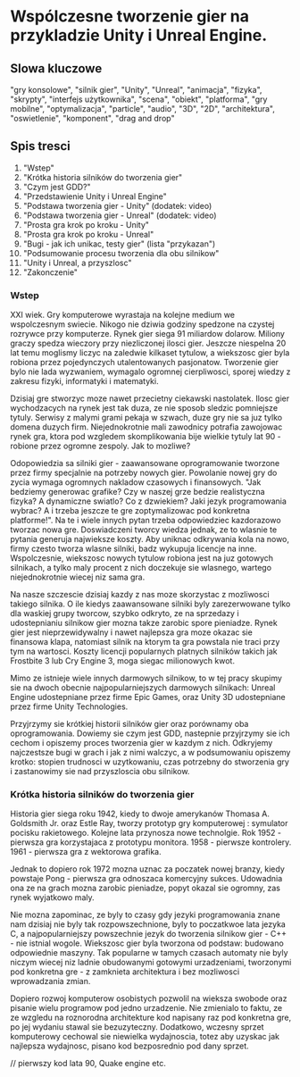 # Wspólczesne tworzenie gier na przykladzie Unity i Unreal Engine.

## Slowa kluczowe

"gry konsolowe", "silnik gier", "Unity", "Unreal", "animacja", "fizyka", "skrypty", "interfejs użytkownika", "scena", "obiekt", "platforma", "gry mobilne", "optymalizacja", "particle", "audio", "3D", "2D", "architektura", "oswietlenie", "komponent", "drag and drop"

## Spis tresci

1. "Wstep"
2. "Krótka historia silników do tworzenia gier"
3. "Czym jest GDD?"
3. "Przedstawienie Unity i Unreal Engine"
4. "Podstawa tworzenia gier - Unity" (dodatek: video)
5. "Podstawa tworzenia gier - Unreal" (dodatek: video)
6. "Prosta gra krok po kroku - Unity"
7. "Prosta gra krok po kroku - Unreal"
8. "Bugi - jak ich unikac, testy gier" (lista "przykazan")
9. "Podsumowanie procesu tworzenia dla obu silnikow"
10. "Unity i Unreal, a przyszlosc"
11. "Zakonczenie"

### Wstep 

XXI wiek. Gry komputerowe wyrastaja na kolejne medium we wspolczesnym swiecie. Nikogo nie dziwia godziny spedzone na czystej rozrywce przy komputerze. Rynek gier siega 91 miliardow dolarow. Miliony graczy spedza wieczory przy niezliczonej ilosci gier. Jeszcze niespelna 20 lat temu moglismy liczyc na zaledwie kilkaset tytulow, a wiekszosc gier byla robiona przez pojedynczych utalentowanych pasjonatow. Tworzenie gier bylo nie lada wyzwaniem, wymagalo ogromnej cierpliwosci, sporej wiedzy z zakresu fizyki, informatyki i matematyki.

Dzisiaj gre stworzyc moze nawet przecietny ciekawski nastolatek. Ilosc gier wychodzacych na rynek jest tak duza, ze nie sposob sledzic pomniejsze tytuly. Serwisy z malymi grami pekaja w szwach, duze gry nie sa juz tylko domena duzych firm. Niejednokrotnie mali zawodnicy potrafia zawojowac rynek gra, ktora pod wzgledem skomplikowania bije wielkie tytuly lat 90 - robione przez ogromne zespoly.
Jak to mozliwe?

Odopowiedzia sa silniki gier - zaawansowane oprogramowanie tworzone przez firmy specjalnie na potrzeby nowych gier. Powolanie nowej gry do zycia wymaga ogromnych nakladow czasowych i finansowych. "Jak bedziemy generowac grafike? Czy w naszej grze bedzie realistyczna fizyka? A dynamiczne swiatlo? Co z dzwiekiem? Jaki jezyk programowania wybrac? A i trzeba jeszcze te gre zoptymalizowac pod konkretna platforme!". Na te i wiele innych pytan trzeba odpowiedziec kazdorazowo tworzac nowa gre. Doswiadczeni tworcy wiedza jednak, ze to wlasnie te pytania generuja najwieksze koszty. Aby uniknac odkrywania kola na nowo, firmy czesto tworza wlasne silniki, badz wykupuja licencje na inne. Wspolczesnie, wiekszosc nowych tytulow robiona jest na juz gotowych silnikach, a tylko maly procent z nich doczekuje sie wlasnego, wartego niejednokrotnie wiecej niz sama gra. 

Na nasze szczescie dzisiaj kazdy z nas moze skorzystac z mozliwosci takiego silnika. O ile kiedys zaawansowane silniki byly zarezerwowane tylko dla waskiej grupy tworcow, szybko odkryto, ze na sprzedazy i udostepnianiu silnikow gier mozna takze zarobic spore pieniadze. Rynek gier jest nieprzewidywalny i nawet najlepsza gra moze okazac sie finansowa klapa, natomiast silnik na ktorym ta gra powstala nie traci przy tym na wartosci. Koszty licencji popularnych platnych silników takich jak Frostbite 3 lub Cry Engine 3, moga siegac milionowych kwot.

Mimo ze istnieje wiele innych darmowych silnikow, to w tej pracy skupimy sie na dwoch obecnie najpopularniejszych darmowych silnikach:
Unreal Engine udostepniane przez firme Epic Games, oraz Unity 3D udostepniane przez firme Unity Technologies. 

Przyjrzymy sie krótkiej historii silników gier oraz porównamy oba oprogramowania. Dowiemy sie czym jest GDD, nastepnie przyjrzymy sie ich cechom i opiszemy proces tworzenia gier w kazdym z nich. Odkryjemy najczestsze bugi w grach i jak z nimi walczyc, a w podsumowaniu opiszemy krotko: stopien trudnosci w uzytkowaniu, czas potrzebny do stworzenia gry i zastanowimy sie nad przyszloscia obu silnikow.



### Krótka historia silników do tworzenia gier

Historia gier siega roku 1942, kiedy to dwoje amerykanów Thomasa A. Goldsmith Jr. oraz Estle Ray, tworzy prototyp gry komputerowej :
symulator pocisku rakietowego. Kolejne lata przynosza nowe technolgie. Rok 1952 - pierwsza gra korzystajaca z prototypu monitora. 1958 - pierwsze kontrolery. 1961 - pierwsza gra z wektorowa grafika.

Jednak to dopiero rok 1972 mozna uznac za poczatek nowej branzy, kiedy powstaje Pong - pierwsza gra odnoszaca komercyjny sukces. Udowadnia ona ze na grach mozna zarobic pieniadze, popyt okazal sie ogromny, zas rynek wyjatkowo maly.

Nie mozna zapominac, ze byly to czasy gdy jezyki programowania znane nam dzisiaj nie byly tak rozpowszechnione, byly to poczatkwoe lata jezyka C, a najpopularniejszy powszechnie jezyk do tworzenia silnikow gier - C++ - nie istnial wogole. Wiekszosc gier byla tworzona od podstaw: budowano odpowiednie maszyny. Tak popularne w tamych czasach automaty nie byly niczym wiecej niz ladnie obudowanymi gotowymi urzadzeniami, tworzonymi pod konkretna gre - z zamknieta architektura i bez mozliwosci wprowadzania zmian. 

Dopiero rozwoj komputerow osobistych pozwolil na wieksza swobode oraz pisanie wielu programow pod jedno urzadzenie. Nie zmienialo to faktu, ze ze wzgledu na roznorodna architekture kod napisany raz pod konkretna gre, po jej wydaniu stawal sie bezuzyteczny. Dodatkowo, wczesny sprzet komputerowy cechowal sie niewielka wydajnoscia, totez aby uzyskac jak najlepsza wydajnosc, pisano kod bezposrednio pod dany sprzet.

// pierwszy kod lata 90, Quake engine etc.

